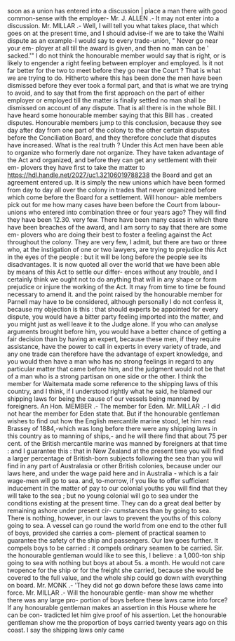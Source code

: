 soon as a union has entered into a discussion | place a man there with good common-sense with the employer- Mr. J. ALLEN .- It may not enter into a discussion. Mr. MILLAR .- Well, I will tell you what takes place, that which goes on at the present time, and I should advise-if we are to take the Waihi dispute as an example-I would say to every trade-union, " Never go near your em- ployer at all till the award is given, and then no man can be ' sacked.'" I do not think the honourable member would say that is right, or is likely to engender a right feeling between employer and employed. Is it not far better for the two to meet before they go near the Court ? That is what we are trying to do. Hitherto where this has been done the men have been dismissed before they ever took a formal part, and that is what we are trying to avoid, and to say that from the first approach on the part of either employer or employed till the matter is finally settled no man shall be dismissed on account of any dispute. That is all there is in the whole Bill. I have heard some honourable member saying that this Bill has . created disputes. Honourable members jump to this conclusion, because they see day after day from one part of the colony to the other certain disputes before the Conciliation Board, and they therefore conclude that disputes have increased. What is the real truth ? Under this Act men have been able to organize who formerly dare not organize. They have taken advantage of the Act and organized, and before they can get any settlement with their em- plovers they have first to take the matter to https://hdl.handle.net/2027/uc1.32106019788238 the Board and get an agreement entered up. It is simply the new unions which have been formed from day to day all over the colony in trades that never organized before which come before the Board for a settlement. Will honour- able members pick out for me how many cases have been before the Court from labour-unions who entered into combination three or four years ago? They will find they have been 12.30. very few. There have been many cases in which there have been breaches of the award, and I am sorry to say that there are some em- plovers who are doing their best to foster a feeling against the Act throughout the colony. They are very few, I admit, but there are two or three who, at the instigation of one or two lawyers, are trying to prejudice this Act in the eyes of the people : but it will be long before the people see its disadvantages. It is now quoted all over the world that we have been able by means of this Act to settle our differ- ences without any trouble, and I certainly think we ought not to do anything that will in any shape or form prejudice or injure the working of the Act. It may from time to time be found necessary to amend it. and the point raised by the honourable member for Parnell may have to be considered, although personally I do not confess it, because my objection is this : that should experts be appointed for every dispute, you would have a bitter party feeling imported into the matter, and you might just as well leave it to the Judge alone. If you who can analyse arguments brought before him, you would have a better chance of getting a fair decision than by having an expert, because these men, if they require assistance, have the power to call in experts in every variety of trade, and any one trade can therefore have the advantage of expert knowledge, and you would then have a man who has no strong feelings in regard to any particular matter that came before him, and the judgment would not be that of a man who is a strong partisan on one side or the other. I think the member for Waitemata made some reference to the shipping laws of this country, and I think, if I understood rightly what he said, he blamed our shipping laws for being the cause of our vessels being manned by foreigners. An Hon. MEMBER .- The member for Eden. Mr. MILLAR .- I did not hear the member for Eden state that. But if the honourable gentleman wishes to find out how the English mercantile marine stood, let him read Brassey of 1884,-which was long before there were any shipping laws in this country as to manning of ships,- and he will there find that about 75 per cent. of the British mercantile marine was manned by foreigners at that time : and I guarantee this : that in New Zealand at the present time you will find a larger percentage of British-born subjects following the sea than you will find in any part of Australasia or other British colonies, because under our laws here, and under the wage paid here and in Australia - which is a fair wage-men will go to sea. and, to-morrow, if you like to offer sufficient inducement in the matter of pay to our colonial youths you will find that they will take to the sea ; but no young colonial will go to sea under the conditions existing at the present time. They can do a great deal better by remaining ashore under present cir- cumstances than by going to sea. There is nothing, however, in our laws to prevent the youths of this colony going to sea. A vessel can go round the world from one end to the other full of boys, provided she carries a com- plement of practical seamen to guarantee the safety of the ship and passengers. Our law goes further. It compels boys to be carried : it compels ordinary seamen to be carried. Sir. the honourable gentleman would like to see this, I believe : a 1,000-ton ship going to sea with nothing but boys at about 5s. a month. He would not care twopence for the ship or for the freight she carried, because she would be covered to the full value, and the whole ship could go down with everything on board. Mr. MONK .- 'They did not go down before these laws came into force. Mr. MILLAR .- Will the honourable gentle- man show me whether there was any large pro- portion of boys before these laws came into force? If any honourable gentleman makes an assertion in this House where he can be con- tradicted let him give proof of his assertion. Let the honourable gentleman show me the proportion of boys carried twenty years ago on this coast. I say the shipping laws only came 